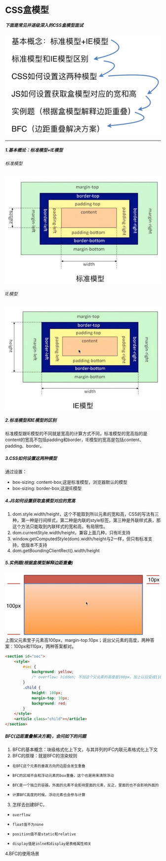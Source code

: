 # CSS盒模型
##### 下面是常见并逐级深入的CSS盒模型面试
![image](./img/3.1.png)

---
##### 1.基本概论：标准模型+IE模型
###### 标准模型
![image](./img/3.2.png)

###### IE模型
![image](./img/3.3.png)

##### 2.标准模型和IE模型的区别
标准模型跟IE模型的不同就是宽高的计算方式不同，标准模型的宽高指的是content的宽高不包括padding和border，IE模型的宽高是包括content、padding、border。

##### 3.CSS如何设置这两种模型
通过设置：
- box-sizing: content-box;这是标准模型，浏览器默认的模型
- box-sizing: border-box;这是IE模型

##### 4.JS如何设置获取盒模型对应的宽高
1. dom.style.width/height，这个不能取到所以元素的宽和高，CSS的写法有三种，第一种是行间样式，第二种是内联的style标签，第三种是外联样式表，那这个方法只能取到内联样式的宽和高，有局限性。
2. dom.currentStyle.width/height，兼容上面几种，只有IE支持
3. window.getComputedStyle(dom).width/height与2一样，但只有标准支持，低版本不支持
4. dom.getBoundingClientRect().width/height

##### 5.实例题(根据盒模型解释边距重叠)
![image](./img/3.4.png)
上图父元素里子元素高100px，margin-top:10px；说出父元素的高度，两种答案：100px和110px，两种答案都对。


```html
<section id="sec">
    <style>
        #sec {
            background: yellow;
            /* overflow: hidden; 不加这个父元素的高度是100px，加上以后变成110px，原因是BFC*/
        }
        .child {
            height: 100px;
            margin-top: 10px;
            background: red;
        }
    </style>
    <article class="child"></article>
</section>
```
##### BFC(边距重叠解决方案)，会问如下的问题
1. BFC的基本概念：块级格式化上下文，与其并列的IFC内联元素格式化上下文
2. BFC的原理：就是BFC的渲染规则
-     在BFC这个元素的垂直方向的边距会发生重叠
-     BFC的区域不会和浮动元素的box重叠，这个也是用来清除浮动
-     BFC是一个独立的容器，外面的元素不会影响里面的元素，反之，里面的也不会影响外面的
-     计算BFC高度的时候，浮动元素也会参与计算
3. 怎样去创建BFC，
-     overflow
-     float值不为none
-     position值不是static和relative
-     display值是inlne和display是表格属性相关

4.BFC的使用场景


